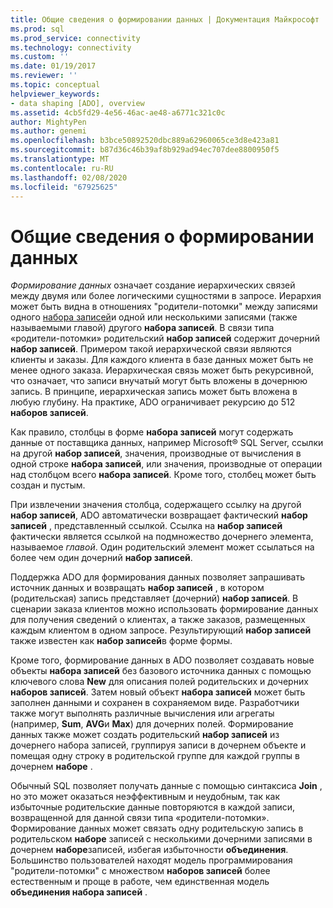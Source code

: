 ```yaml
---
title: Общие сведения о формировании данных | Документация Майкрософт
ms.prod: sql
ms.prod_service: connectivity
ms.technology: connectivity
ms.custom: ''
ms.date: 01/19/2017
ms.reviewer: ''
ms.topic: conceptual
helpviewer_keywords:
- data shaping [ADO], overview
ms.assetid: 4cb5fd29-4e56-46ac-ae48-a6771c321c0c
author: MightyPen
ms.author: genemi
ms.openlocfilehash: b3bce50892520dbc889a62960065ce3d8e423a81
ms.sourcegitcommit: b87d36c46b39af8b929ad94ec707dee8800950f5
ms.translationtype: MT
ms.contentlocale: ru-RU
ms.lasthandoff: 02/08/2020
ms.locfileid: "67925625"
---
```

# <a name="data-shaping-overview"></a>Общие сведения о формировании данных
*Формирование данных* означает создание иерархических связей между двумя или более логическими сущностями в запросе. Иерархия может быть видна в отношениях "родители-потомки" между записями одного [набора записей](../../../ado/reference/ado-api/recordset-object-ado.md)и одной или несколькими записями (также называемыми главой) другого **набора записей**. В связи типа «родители-потомки» родительский **набор записей** содержит дочерний **набор записей**. Примером такой иерархической связи являются клиенты и заказы. Для каждого клиента в базе данных может быть не менее одного заказа. Иерархическая связь может быть рекурсивной, что означает, что записи внучатый могут быть вложены в дочернюю запись. В принципе, иерархическая запись может быть вложена в любую глубину. На практике, ADO ограничивает рекурсию до 512 **наборов записей**.  
  
 Как правило, столбцы в форме **набора записей** могут содержать данные от поставщика данных, например Microsoft® SQL Server, ссылки на другой **набор записей**, значения, производные от вычисления в одной строке **набора записей**, или значения, производные от операции над столбцом всего **набора записей**. Кроме того, столбец может быть создан и пустым.  
  
 При извлечении значения столбца, содержащего ссылку на другой **набор записей**, ADO автоматически возвращает фактический **набор записей** , представленный ссылкой. Ссылка на **набор записей** фактически является ссылкой на подмножество дочернего элемента, называемое *главой*. Один родительский элемент может ссылаться на более чем один дочерний **набор записей**.  
  
 Поддержка ADO для формирования данных позволяет запрашивать источник данных и возвращать **набор записей** , в котором (родительская) запись представляет (дочерний) **набор записей**. В сценарии заказа клиентов можно использовать формирование данных для получения сведений о клиентах, а также заказов, размещенных каждым клиентом в одном запросе. Результирующий **набор записей** также известен как **набор записей**в форме формы.  
  
 Кроме того, формирование данных в ADO позволяет создавать новые объекты **набора записей** без базового источника данных с помощью ключевого слова **New** для описания полей родительских и дочерних **наборов записей**. Затем новый объект **набора записей** может быть заполнен данными и сохранен в сохраняемом виде. Разработчики также могут выполнять различные вычисления или агрегаты (например, **Sum**, **AVG**и **Max**) для дочерних полей. Формирование данных также может создать родительский **набор записей** из дочернего набора записей, группируя записи в дочернем объекте и помещая одну строку в родительской группе для каждой группы в дочернем **наборе** .  
  
 Обычный SQL позволяет получать данные с помощью синтаксиса **Join** , но это может оказаться неэффективным и неудобным, так как избыточные родительские данные повторяются в каждой записи, возвращенной для данной связи типа «родители-потомки». Формирование данных может связать одну родительскую запись в родительском **наборе** записей с несколькими дочерними записями в дочернем **наборе**записей, избегая избыточности **объединения**. Большинство пользователей находят модель программирования "родители-потомки" с множеством **наборов записей** более естественным и проще в работе, чем единственная модель **объединения набора записей** .
